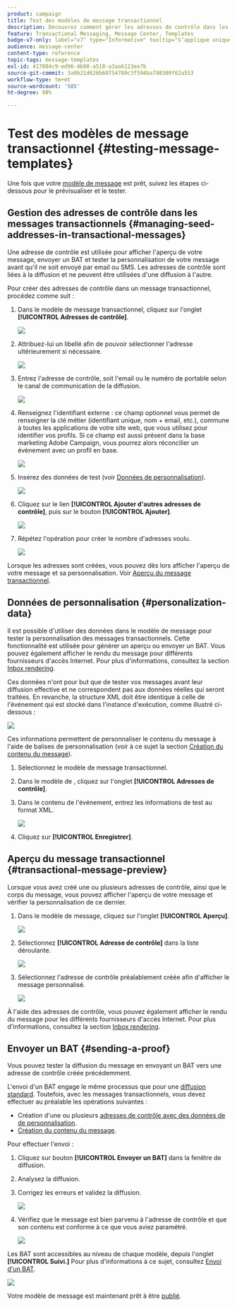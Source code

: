 ```yaml
---
product: campaign
title: Test des modèles de message transactionnel
description: Découvrez comment gérer les adresses de contrôle dans les messages transactionnels afin de les prévisualiser et de les tester dans Adobe Campaign Classic.
feature: Transactional Messaging, Message Center, Templates
badge-v7-only: label="v7" type="Informative" tooltip="S’applique uniquement à Campaign Classic v7"
audience: message-center
content-type: reference
topic-tags: message-templates
exl-id: 417004c9-ed96-4b98-a518-a3aa6123ee7b
source-git-commit: 3a9b21d626b60754789c3f594ba798309f62a553
workflow-type: tm+mt
source-wordcount: '585'
ht-degree: 98%

---
```


# Test des modèles de message transactionnel {#testing-message-templates}



Une fois que votre [modèle de message](../../message-center/using/creating-the-message-template.md) est prêt, suivez les étapes ci-dessous pour le prévisualiser et le tester.

## Gestion des adresses de contrôle dans les messages transactionnels {#managing-seed-addresses-in-transactional-messages}

Une adresse de contrôle est utilisée pour afficher l&#39;aperçu de votre message, envoyer un BAT et tester la personnalisation de votre message avant qu&#39;il ne soit envoyé par email ou SMS. Les adresses de contrôle sont liées à la diffusion et ne peuvent être utilisées d&#39;une diffusion à l&#39;autre.

Pour créer des adresses de contrôle dans un message transactionnel, procédez comme suit :

1. Dans le modèle de message transactionnel, cliquez sur l&#39;onglet **[!UICONTROL Adresses de contrôle]**.

   ![](assets/messagecenter_create_seedaddr_001.png)

1. Attribuez-lui un libellé afin de pouvoir sélectionner l&#39;adresse ultérieurement si nécessaire.

   ![](assets/messagecenter_create_seedaddr_002.png)

1. Entrez l&#39;adresse de contrôle, soit l&#39;email ou le numéro de portable selon le canal de communication de la diffusion.

   ![](assets/messagecenter_create_seedaddr_003.png)

1. Renseignez l&#39;identifiant externe : ce champ optionnel vous permet de renseigner la clé métier (identifiant unique, nom + email, etc.), commune à toutes les applications de votre site web, que vous utilisez pour identifier vos profils. Si ce champ est aussi présent dans la base marketing Adobe Campaign, vous pourrez alors réconcilier un évènement avec un profil en base.

   ![](assets/messagecenter_create_seedaddr_003bis.png)

1. Insérez des données de test (voir [Données de personnalisation](#personalization-data)).

   ![](assets/messagecenter_create_custo_001.png)

   <!--## Creating several seed addresses {#creating-several-seed-addresses}-->
1. Cliquez sur le lien **[!UICONTROL Ajouter d&#39;autres adresses de contrôle]**, puis sur le bouton **[!UICONTROL Ajouter]**.

   ![](assets/messagecenter_create_seedaddr_004.png)

   <!--1. Follow the configuration steps for a seed address detailed in the [Creating a seed address](#creating-a-seed-address) section.-->
1. Répétez l&#39;opération pour créer le nombre d&#39;adresses voulu.

   ![](assets/messagecenter_create_seedaddr_008.png)

Lorsque les adresses sont créées, vous pouvez dès lors afficher l&#39;aperçu de votre message et sa personnalisation. Voir [Aperçu du message transactionnel](#transactional-message-preview).

## Données de personnalisation {#personalization-data}

Il est possible d&#39;utiliser des données dans le modèle de message pour tester la personnalisation des messages transactionnels. Cette fonctionnalité est utilisée pour générer un aperçu ou envoyer un BAT. Vous pouvez également afficher le rendu du message pour différents fournisseurs d&#39;accès Internet. Pour plus d&#39;informations, consultez la section [Inbox rendering](../../delivery/using/inbox-rendering.md).

Ces données n&#39;ont pour but que de tester vos messages avant leur diffusion effective et ne correspondent pas aux données réelles qui seront traitées. En revanche, la structure XML doit être identique à celle de l&#39;événement qui est stocké dans l&#39;instance d&#39;exécution, comme illustré ci-dessous :

![](assets/messagecenter_create_custo_006.png)

Ces informations permettent de personnaliser le contenu du message à l&#39;aide de balises de personnalisation (voir à ce sujet la section [Création du contenu du message](../../message-center/using/creating-the-message-template.md#creating-message-content)).

1. Sélectionnez le modèle de message transactionnel.

1. Dans le modèle de , cliquez sur l&#39;onglet **[!UICONTROL Adresses de contrôle]**.

1. Dans le contenu de l&#39;événement, entrez les informations de test au format XML.

   ![](assets/messagecenter_create_custo_001.png)

1. Cliquez sur **[!UICONTROL Enregistrer]**.

## Aperçu du message transactionnel {#transactional-message-preview}

Lorsque vous avez créé une ou plusieurs adresses de contrôle, ainsi que le corps du message, vous pouvez afficher l&#39;aperçu de votre message et vérifier la personnalisation de ce dernier.

1. Dans le modèle de message, cliquez sur l&#39;onglet **[!UICONTROL Aperçu]**.

   ![](assets/messagecenter_preview_001.png)

1. Sélectionnez **[!UICONTROL Adresse de contrôle]** dans la liste déroulante.

   ![](assets/messagecenter_preview_002.png)

1. Sélectionnez l&#39;adresse de contrôle préalablement créée afin d&#39;afficher le message personnalisé.

   ![](assets/messagecenter_create_seedaddr_009.png)

À l&#39;aide des adresses de contrôle, vous pouvez également afficher le rendu du message pour les différents fournisseurs d&#39;accès Internet. Pour plus d&#39;informations, consultez la section [Inbox rendering](../../delivery/using/inbox-rendering.md).

## Envoyer un BAT {#sending-a-proof}

Vous pouvez tester la diffusion du message en envoyant un BAT vers une adresse de contrôle créée précédemment.

L&#39;envoi d&#39;un BAT engage le même processus que pour une [diffusion standard](../../delivery/using/steps-validating-the-delivery.md#sending-a-proof). Toutefois, avec les messages transactionnels, vous devez effectuer au préalable les opérations suivantes :

* Création d&#39;une ou plusieurs [adresses de contrôle](#managing-seed-addresses-in-transactional-messages)[ avec des données de de personnalisation](#personalization-data).
* [Création du contenu du message](../../message-center/using/creating-the-message-template.md#creating-message-content).

Pour effectuer l&#39;envoi :

1. Cliquez sur bouton **[!UICONTROL Envoyer un BAT]** dans la fenêtre de diffusion.
1. Analysez la diffusion.
1. Corrigez les erreurs et validez la diffusion.

   ![](assets/messagecenter_send_proof_001.png)

1. Vérifiez que le message est bien parvenu à l&#39;adresse de contrôle et que son contenu est conforme à ce que vous aviez paramétré.

   ![](assets/messagecenter_send_proof_002.png)

Les BAT sont accessibles au niveau de chaque modèle, depuis l&#39;onglet **[!UICONTROL Suivi.]** Pour plus d&#39;informations à ce sujet, consultez [Envoi d&#39;un BAT](../../delivery/using/steps-validating-the-delivery.md#sending-a-proof).

![](assets/messagecenter_send_proof_003.png)

Votre modèle de message est maintenant prêt à être [publié](../../message-center/using/publishing-message-templates.md).